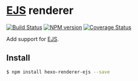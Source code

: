 # [EJS] renderer

[![Build Status](https://travis-ci.org/hexojs/hexo-renderer-ejs.svg?branch=master)](https://travis-ci.org/hexojs/hexo-renderer-ejs)  [![NPM version](https://badge.fury.io/js/hexo-renderer-ejs.svg)](http://badge.fury.io/js/hexo-renderer-ejs) [![Coverage Status](https://img.shields.io/coveralls/hexojs/hexo-renderer-ejs.svg)](https://coveralls.io/r/hexojs/hexo-renderer-ejs?branch=master)

Add support for [EJS].

## Install

``` bash
$ npm install hexo-renderer-ejs --save
```

[EJS]: https://github.com/visionmedia/ejs

